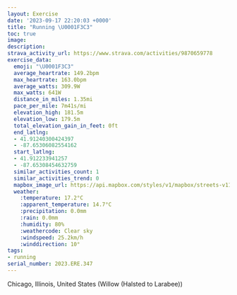 ```yaml
---
layout: Exercise
date: '2023-09-17 22:20:03 +0000'
title: "Running \U0001F3C3"
toc: true
image:
description:
strava_activity_url: https://www.strava.com/activities/9870659778
exercise_data:
  emoji: "\U0001F3C3"
  average_heartrate: 149.2bpm
  max_heartrate: 163.0bpm
  average_watts: 309.9W
  max_watts: 641W
  distance_in_miles: 1.35mi
  pace_per_mile: 7m41s/mi
  elevation_high: 181.5m
  elevation_low: 179.5m
  total_elevation_gain_in_feet: 0ft
  end_latlng:
  - 41.91240300424397
  - -87.65306082554162
  start_latlng:
  - 41.912233941257
  - -87.65308454632759
  similar_activities_count: 1
  similar_activities_trend: 0
  mapbox_image_url: https://api.mapbox.com/styles/v1/mapbox/streets-v11/static/path-5+787af2-1.0(k%7Bx~Fdl~uO%3FyACWEU%3FOXw%40z%40gAZk%40JUJs%40%40cBHa%40F%7D%40FGRCBYEqIG%7DB%40sAEk%40Au%40DcB%3FiACoA%40%5BCAa%40Hq%40M%7DD%40yCB%7DBDUBEFFfHR%60f%40),pin-s-s+e5b22e(-87.65139,41.91174),pin-s-f+89ae00(-87.65141,41.91371)/auto/800x800?access_token=pk.eyJ1Ijoiam9zaGJlY2ttYW4iLCJhIjoiY205eWR2aDd1MWZ6djJrbXc4a3M0bWZleiJ9.XiG9OWkNcZk2QzjJbxLB4A
  weather:
    :temperature: 17.2°C
    :apparent_temperature: 14.7°C
    :precipitation: 0.0mm
    :rain: 0.0mm
    :humidity: 80%
    :weathercode: Clear sky
    :windspeed: 25.2km/h
    :winddirection: 10°
tags:
- running
serial_number: 2023.ERE.347
---
```

Chicago, Illinois, United States (Willow (Halsted to Larabee))
